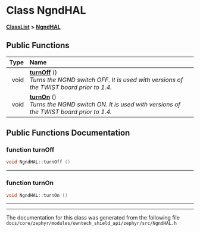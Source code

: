 

# Class NgndHAL



[**ClassList**](annotated.md) **>** [**NgndHAL**](classNgndHAL.md)










































## Public Functions

| Type | Name |
| ---: | :--- |
|  void | [**turnOff**](#function-turnoff) () <br>_Turns the NGND switch OFF. It is used with versions of the TWIST board prior to 1.4._  |
|  void | [**turnOn**](#function-turnon) () <br>_Turns the NGND switch ON. It is used with versions of the TWIST board prior to 1.4._  |




























## Public Functions Documentation




### function turnOff 

```C++
void NgndHAL::turnOff () 
```




<hr>



### function turnOn 

```C++
void NgndHAL::turnOn () 
```




<hr>

------------------------------
The documentation for this class was generated from the following file `docs/core/zephyr/modules/owntech_shield_api/zephyr/src/NgndHAL.h`

